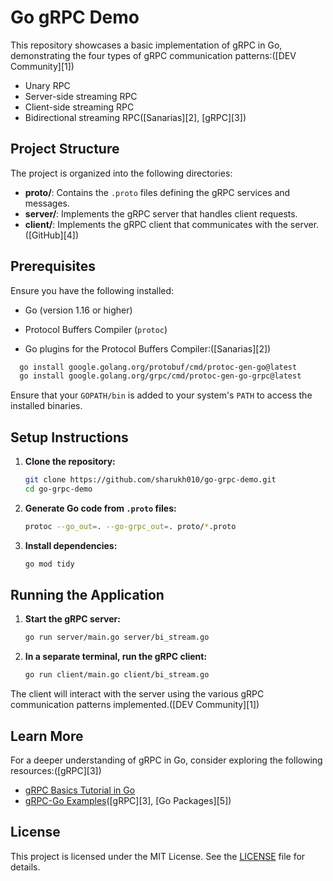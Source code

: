 # Go gRPC Demo

This repository showcases a basic implementation of gRPC in Go, demonstrating the four types of gRPC communication patterns:([DEV Community][1])

* Unary RPC
* Server-side streaming RPC
* Client-side streaming RPC
* Bidirectional streaming RPC([Sanarias][2], [gRPC][3])

## Project Structure

The project is organized into the following directories:

* **proto/**: Contains the `.proto` files defining the gRPC services and messages.
* **server/**: Implements the gRPC server that handles client requests.
* **client/**: Implements the gRPC client that communicates with the server.([GitHub][4])

## Prerequisites

Ensure you have the following installed:

* Go (version 1.16 or higher)

* Protocol Buffers Compiler (`protoc`)

* Go plugins for the Protocol Buffers Compiler:([Sanarias][2])

```bash
  go install google.golang.org/protobuf/cmd/protoc-gen-go@latest
  go install google.golang.org/grpc/cmd/protoc-gen-go-grpc@latest
```



Ensure that your `GOPATH/bin` is added to your system's `PATH` to access the installed binaries.

## Setup Instructions

1. **Clone the repository:**

   ```bash
   git clone https://github.com/sharukh010/go-grpc-demo.git
   cd go-grpc-demo
   ```



2. **Generate Go code from `.proto` files:**

   ```bash
   protoc --go_out=. --go-grpc_out=. proto/*.proto
   ```



3. **Install dependencies:**

   ```bash
   go mod tidy
   ```



## Running the Application

1. **Start the gRPC server:**

   ```bash
   go run server/main.go server/bi_stream.go
   ```



2. **In a separate terminal, run the gRPC client:**

   ```bash
   go run client/main.go client/bi_stream.go
   ```



The client will interact with the server using the various gRPC communication patterns implemented.([DEV Community][1])

## Learn More

For a deeper understanding of gRPC in Go, consider exploring the following resources:([gRPC][3])

* [gRPC Basics Tutorial in Go](https://grpc.io/docs/languages/go/basics/)
* [gRPC-Go Examples](https://pkg.go.dev/google.golang.org/grpc/examples)([gRPC][3], [Go Packages][5])

## License

This project is licensed under the MIT License. See the [LICENSE](LICENSE) file for details.




